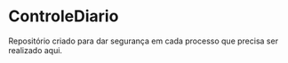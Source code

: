 # ControleDiario
Repositório criado para dar segurança em cada processo que precisa ser realizado aqui.
